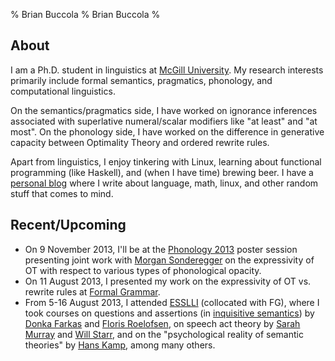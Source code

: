 % Brian Buccola
% Brian Buccola
%

About
-----

I am a Ph.D. student in linguistics at [McGill University][dept]. My research
interests primarily include formal semantics, pragmatics, phonology, and
computational linguistics.

On the semantics/pragmatics side, I have worked on ignorance inferences
associated with superlative numeral/scalar modifiers like "at least" and "at
most".  On the phonology side, I have worked on the difference in generative
capacity between Optimality Theory and ordered rewrite rules.

Apart from linguistics, I enjoy tinkering with Linux, learning about functional
programming (like Haskell), and (when I have time) brewing beer. I have a
[personal blog][blog] where I write about language, math, linux, and other
random stuff that comes to mind.

[dept]: http://www.mcgill.ca/linguistics/ "McGill linguistics department"
[blog]: http://brianbuccola.github.io/ "Personal blog"



Recent/Upcoming
---------------

- On 9 November 2013, I'll be at the [Phonology 2013][phon2013] poster session
  presenting joint work with [Morgan Sonderegger][MS] on the expressivity of OT
  with respect to various types of phonological opacity.
- On 11 August 2013, I presented my work on the expressivity of OT vs. rewrite
  rules at [Formal Grammar][fg].
- From 5-16 August 2013, I attended [ESSLLI][esslli] (collocated with FG),
  where I took courses on questions and assertions (in [inquisitive semantics][inq])
  by [Donka Farkas][donka] and [Floris Roelofsen][floris], on speech act theory
  by [Sarah Murray][sarah] and [Will Starr][will], and on the "psychological
  reality of semantic theories" by [Hans Kamp][hans], among many others.

[phon2013]: http://blogs.umass.edu/phonology-2013/
[MS]: http://people.linguistics.mcgill.ca/~morgan/
[fg]: http://mjn.host.cs.st-andrews.ac.uk/FG2013/
[esslli]: http://esslli2013.de/
[inq]: https://sites.google.com/site/inquisitivesemantics/
[donka]: http://people.ucsc.edu/~farkas/
[floris]: http://staff.science.uva.nl/~froelofs/
[sarah]: http://conf.ling.cornell.edu/sem/index.shtml
[will]: http://williamstarr.net/
[hans]: http://www.ims.uni-stuttgart.de/institut/mitarbeiter/hans/
